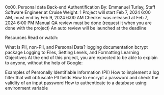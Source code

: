 0x00. Personal data
Back-end
Authentification
 By: Emmanuel Turlay, Staff Software Engineer at Cruise
 Weight: 1
 Project will start Feb 7, 2024 6:00 AM, must end by Feb 9, 2024 6:00 AM
 Checker was released at Feb 7, 2024 6:00 PM
 Manual QA review must be done (request it when you are done with the project)
 An auto review will be launched at the deadline


Resources
Read or watch:

What Is PII, non-PII, and Personal Data?
logging documentation
bcrypt package
Logging to Files, Setting Levels, and Formatting
Learning Objectives
At the end of this project, you are expected to be able to explain to anyone, without the help of Google:

Examples of Personally Identifiable Information (PII)
How to implement a log filter that will obfuscate PII fields
How to encrypt a password and check the validity of an input password
How to authenticate to a database using environment variable
